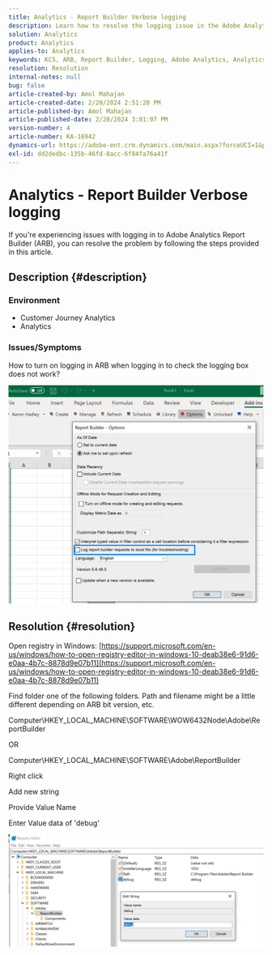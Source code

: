 ```yaml
---
title: Analytics - Report Builder Verbose logging
description: Learn how to resolve the logging issue in the Adobe Analytics Report Builder.
solution: Analytics
product: Analytics
applies-to: Analytics
keywords: KCS, ARB, Report Builder, Logging, Adobe Analytics, Analytics Report Builder
resolution: Resolution
internal-notes: null
bug: false
article-created-by: Amol Mahajan
article-created-date: 2/20/2024 2:51:20 PM
article-published-by: Amol Mahajan
article-published-date: 2/20/2024 3:01:07 PM
version-number: 4
article-number: KA-16942
dynamics-url: https://adobe-ent.crm.dynamics.com/main.aspx?forceUCI=1&pagetype=entityrecord&etn=knowledgearticle&id=8cb36b7f-ffcf-ee11-9079-6045bd0065b6
exl-id: dd2dedbc-135b-46fd-8acc-6f84fa76a41f
---
```

# Analytics - Report Builder Verbose logging


If you're experiencing issues with logging in to Adobe Analytics Report Builder (ARB), you can resolve the problem by following the steps provided in this article.

## Description {#description}


### <b>Environment</b>

- Customer Journey Analytics
- Analytics




### <b>Issues/Symptoms</b>

How to turn on logging in ARB when logging in to check the logging box does not work?



![](assets/___8db36b7f-ffcf-ee11-9079-6045bd0065b6___.png)


## Resolution {#resolution}




Open registry in Windows: [https://support.microsoft.com/en-us/windows/how-to-open-registry-editor-in-windows-10-deab38e6-91d6-e0aa-4b7c-8878d9e07b11](https://support.microsoft.com/en-us/windows/how-to-open-registry-editor-in-windows-10-deab38e6-91d6-e0aa-4b7c-8878d9e07b11)

Find folder one of the following folders. Path and filename might be a little different depending on ARB bit version, etc.

Computer\HKEY_LOCAL_MACHINE\SOFTWARE\WOW6432Node\Adobe\ReportBuilder

OR

Computer\HKEY_LOCAL_MACHINE\SOFTWARE\Adobe\ReportBuilder

Right click

Add new string

Provide Value Name

Enter Value data of 'debug'

![](assets/066ee289-0b9e-eb11-b1ac-000d3a3684a8.png)
